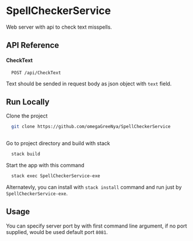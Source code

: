 # SpellCheckerService

Web server with api to check text misspells.
## API Reference

#### CheckText

```http
  POST /api/CheckText
```

Text should be sended in request body as json object with `text` field.

## Run Locally

Clone the project

```bash
  git clone https://github.com/omegaGreeNya/SpellCheckerService
  
```

Go to project directory and build with stack

```bash
  stack build
```

Start the app with this command

```bash
  stack exec SpellCheckerService-exe
```

Alternatevly, you can install with `stack install` command and run just by `SpellCheckerService-exe`.


## Usage

You can specify server port by with first command line argument, if no port supplied, would be used default port `8081`.
